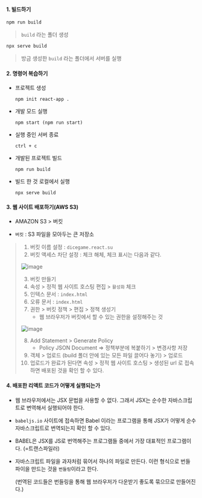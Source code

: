 #### 1. 빌드하기 

```bash
npm run build
```

> `build` 라는 폴더 생성

```bash
npx serve build
```

> 방금 생성한 `build` 라는 폴더에서 서버를 실행



#### 2. 명령어 복습하기 

* 프로젝트 생성

  ```
  npm init react-app .
  ```

* 개발 모드 실행 

  ```
  npm start (npm run start)
  ```

* 실행 중인 서버 종료 

  ```
  ctrl + c
  ```

* 개발된 프로젝트 빌드 

  ```
  npm run build
  ```

* 빌드 한 것 로컬에서 실행

  ```
  npx serve build
  ```

  

#### 3. 웹 사이트 배포하기(AWS S3)

* AMAZON S3 > 버킷

* `버킷` : S3 파일을 모아두는 큰 저장소

> 1. 버킷 이름 설정 : `dicegame.react.su`
> 2. 버킷 액세스 차단 설정 : 체크 해체, 체크 표시는 다음과 같다. 
>
> ![image](https://user-images.githubusercontent.com/99783474/230757442-459b2bce-4c2d-4083-94d6-b9326d6ee6fa.png)
>
> 3. 버킷 만들기 
> 4. 속성 > 정적 웹 사이트 호스팅 편집 > `활성화` 체크 
> 5. 인텍스 문서 : `index.html`
> 6. 오류 문서 : `index.html`
> 7. 권한 > 버킷 정책 > 편집 > 정책 생성기 
>    * 웹 브라우저가 버킷에서 할 수 있는 권한을 설정해주는 것
>
> ![image](https://user-images.githubusercontent.com/99783474/230757448-08d206cf-28b7-4fe1-9db0-fb704143c3bb.png)
>
> 8. Add Statement > Generate Policy 
>    * Policy JSON Document => 정책부분에 복붙하기 > 변경사항 저장
> 9. 객체 > 업로드 (build 폴더 안에 있는 모든 파일 끌어다 놓기) > 업로드
> 10. 업로드가 완료가 된다면 속성 > 정적 웹 사이트 호스팅 > 생성된 url 로 접속하면 배포된 것을 확인 할 수 있다. 



#### 4. 배포한 리액트 코드가 어떻게 실행되는가

* 웹 브라우저에서는 JSX 문법을 사용할 수 없다. 그래서 JSX는 순수한 자바스크립트로 변역해서 실행되어야 한다. 

* `babeljs.io` 사이트에 접속하면 Babel 이라는 프로그램을 통해 JSX가 어떻게 순수 자바스크립트로 번역되는지 확인 할 수 있다. 

* BABEL은 JSX를 JS로 번역해주는 프로그램들 중에서 가장 대표적인 프로그램이다. (=트랜스파일러)

* 자바스크립트 파일을 과자처럼 묶어서 하나의 파일로 만든다. 이런 형식으로 번들 파이을 만드는 것을 `번들링`이라고 한다. 

  (번역된 코드들은 번들링을 통해 웹 브라우저가 다운받기 좋도록 묶으므로 만들어진다.)



